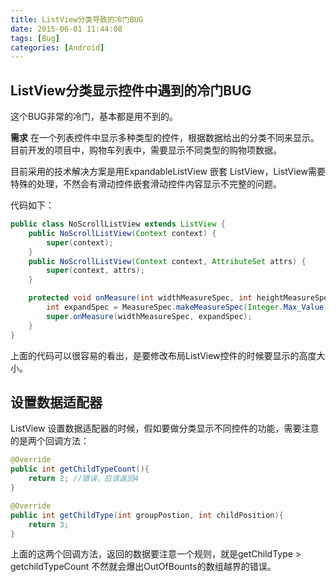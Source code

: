 ```yaml
---
title: ListView分类导致的冷门BUG
date: 2015-06-01 11:44:08
tags: [Bug]
categories: [Android]
---
```


## ListView分类显示控件中遇到的冷门BUG
这个BUG非常的冷门，基本都是用不到的。

**需求**
在一个列表控件中显示多种类型的控件，根据数据给出的分类不同来显示。目前开发的项目中，购物车列表中，需要显示不同类型的购物项数据。

目前采用的技术解决方案是用ExpandableListView 嵌套 ListView，ListView需要特殊的处理，不然会有滑动控件嵌套滑动控件内容显示不完整的问题。

代码如下：
```java 
public class NoScrollListView extends ListView {
    public NoScrollListView(Context context) {
        super(context);
    }
    public NoScrollListView(Context context, AttributeSet attrs) {
        super(context, attrs);
    }

    protected void onMeasure(int widthMeasureSpec, int heightMeasureSpec){
        int expandSpec = MeasureSpec.makeMeasureSpec(Integer.Max_Value >> 2, MeasureSpec.AT_MOST);
        super.onMeasure(widthMeasureSpec, expandSpec);
    }
}
```

上面的代码可以很容易的看出，是要修改布局ListView控件的时候要显示的高度大小。

## 设置数据适配器
ListView 设置数据适配器的时候，假如要做分类显示不同控件的功能，需要注意的是两个回调方法：
```java
@Override
public int getChildTypeCount(){
    return 2; //错误，应该返回4
}

@Override
public int getChildType(int groupPostion, int childPosition){
    return 3;
}
```

上面的这两个回调方法，返回的数据要注意一个规则，就是getChildType > getchildTypeCount 不然就会爆出OutOfBounts的数组越界的错误。